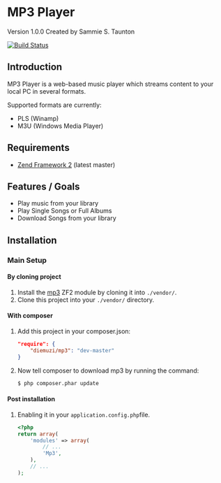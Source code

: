 MP3 Player
=======
Version 1.0.0 Created by Sammie S. Taunton

[![Build Status](https://travis-ci.org/diemuzi/mp3.png?branch=master)](https://travis-ci.org/diemuzi/mp3)

Introduction
------------

MP3 Player is a web-based music player which streams content to your local PC in several formats.

Supported formats are currently:

  * PLS (Winamp)
  * M3U (Windows Media Player)

Requirements
------------

* [Zend Framework 2](https://github.com/zendframework/zf2) (latest master)

Features / Goals
----------------

* Play music from your library
* Play Single Songs or Full Albums
* Download Songs from your library

Installation
------------

### Main Setup

#### By cloning project

1. Install the [mp3](https://github.com/diemuzi/mp3) ZF2 module
   by cloning it into `./vendor/`.
2. Clone this project into your `./vendor/` directory.

#### With composer

1. Add this project in your composer.json:

    ```json
    "require": {
        "diemuzi/mp3": "dev-master"
    }
    ```

2. Now tell composer to download mp3 by running the command:

    ```bash
    $ php composer.phar update
    ```

#### Post installation

1. Enabling it in your `application.config.php`file.

    ```php
    <?php
    return array(
        'modules' => array(
            // ...
            'Mp3',
        ),
        // ...
    );
    ```
